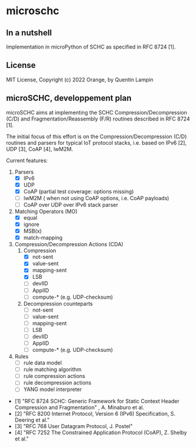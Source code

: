# microschc

## In a nutshell

Implementation in microPython of SCHC as specified in RFC 8724 [1].

## License

MIT License, Copyright (c) 2022 Orange, by Quentin Lampin

## microSCHC, developpement plan

microSCHC aims at implementing the SCHC Compression/Decompression (C/D) and Fragmentation/Reassembly (F/R) routines described in RFC 8724 [1].

The initial focus of this effort is on the Compression/Decompression (C/D) routines and parsers for typical IoT protocol stacks, i.e. based
on IPv6 [2], UDP [3], CoAP [4], lwM2M.

Current features:

1. Parsers
   - [x] IPv6
   - [x] UDP
   - [x] CoAP (partial test coverage: options missing)
   - [ ] lwM2M ( when not using CoAP options, i.e. CoAP payloads)
   - [ ] CoAP over UDP over IPv6 stack parser
2. Matching Operators (MO)
   - [x] equal
   - [x] ignore
   - [x] MSB(x)
   - [x] match-mapping
3. Compression/Decompression Actions (CDA)
   1. Compression
      - [x] not-sent
      - [x] value-sent
      - [x] mapping-sent
      - [x] LSB
      - [ ] devIID
      - [ ] AppIID
      - [ ] compute-* (e.g. UDP-checksum)
   2. Decompression counteparts
      - [ ] not-sent
      - [ ] value-sent
      - [ ] mapping-sent
      - [ ] LSB
      - [ ] devIID
      - [ ] AppIID
      - [ ] compute-* (e.g. UDP-checksum)
4. Rules
   - [ ] rule data model
   - [ ] rule matching algorithm
   - [ ] rule compression actions
   - [ ] rule decompression actions
   - [ ] YANG model interpreter

- [1] "RFC 8724 SCHC: Generic Framework for Static Context Header Compression and Fragmentation" , A. Minaburo et al.
- [2] "RFC 8200 Internet Protocol, Version 6 (IPv6) Specification, S. Deering et al."
- [3] "RFC 768 User Datagram Protocol, J. Postel"
- [4] "RFC 7252 The Constrained Application Protocol (CoAP), Z. Shelby et al."
